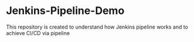 # Jenkins-Pipeline-Demo
This repository is created to understand how Jenkins pipeline works and to achieve CI/CD via pipeline
